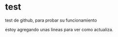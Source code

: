test
====

test de github, para probar su funcionamiento

estoy agregando unas lineas para ver como actualiza.

